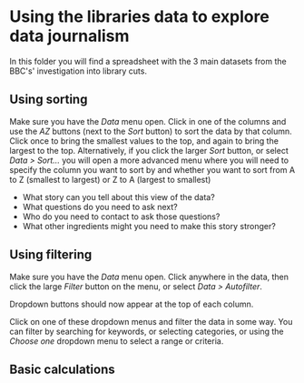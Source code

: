 # Using the libraries data to explore data journalism

In this folder you will find a spreadsheet with the 3 main datasets from the BBC's' investigation into library cuts.

## Using sorting

Make sure you have the *Data* menu open. Click in one of the columns and use the *AZ* buttons (next to the *Sort* button) to sort the data by that column. Click once to bring the smallest values to the top, and again to bring the largest to the top. Alternatively, if you click the larger *Sort* button, or select *Data > Sort...* you will open a more advanced menu where you will need to specify the column you want to sort by and whether you want to sort from A to Z (smallest to largest) or Z to A (largest to smallest)

* What story can you tell about this view of the data?
* What questions do you need to ask next?
* Who do you need to contact to ask those questions?
* What other ingredients might you need to make this story stronger?

## Using filtering

Make sure you have the *Data* menu open. Click anywhere in the data, then click the large *Filter* button on the menu, or select *Data > Autofilter*.

Dropdown buttons should now appear at the top of each column.

Click on one of these dropdown menus and filter the data in some way. You can filter by searching for keywords, or selecting categories, or using the *Choose one* dropdown menu to select a range or criteria.

## Basic calculations 

